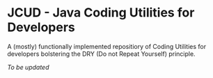 # JCUD - Java Coding Utilities for Developers

A (mostly) functionally implemented repositiory of Coding Utilities for developers bolstering the DRY (Do not Repeat Yourself) principle.

_To be updated_
